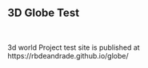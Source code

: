 <H2 [ENG]>3D Globe Test</H2>
    <br>
        <p>
        3d world Project test site is published at https://rbdeandrade.github.io/globe/
        </p>
